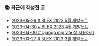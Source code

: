 ### 📚 최근에 작성한 글

<!-- BLEX:START -->
- [2023-05-29 # BLEX 2023 5월 개발노트](https://blex.me/@baealex/blex-2023-5%EC%9B%94-%EA%B0%9C%EB%B0%9C%EB%85%B8%ED%8A%B8)
- [2023-04-30 # BLEX 2023 4월 개발노트](https://blex.me/@baealex/blex-2023-4%EC%9B%94-%EA%B0%9C%EB%B0%9C%EB%85%B8%ED%8A%B8)
- [2023-04-06 # Django migrate 잘 사용하기](https://blex.me/@baealex/django-migrate-%EC%9E%98-%EC%82%AC%EC%9A%A9%ED%95%98%EA%B8%B0)
- [2023-03-27 # BLEX 2023 3월 개발노트](https://blex.me/@baealex/blex-2023-3%EC%9B%94-%EA%B0%9C%EB%B0%9C%EB%85%B8%ED%8A%B8)<!-- BLEX:END -->

<!-- YOUTUBE:START --><!-- YOUTUBE:END -->
